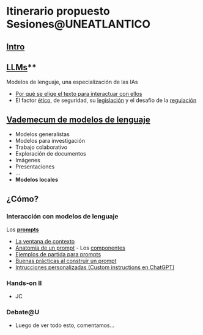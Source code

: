 # Itinerario propuesto Sesiones@UNEATLANTICO

## [Intro](/documentos/intro.md)

## [LLMs](/documentos/LLMs.md)**

Modelos de lenguaje, una especialización de las IAs

- [Por qué se elige el texto para interactuar con ellos](/documentos/LLMs.md)
- El factor [ético](/documentos/etica@AI.md), de seguridad, su [legislación](/documentos/legislacionAI.md) y el desafio de la [regulación](/documentos/regulacionAI.md)

## [Vademecum de modelos de lenguaje](/documentos/panoramica.md)

- Modelos generalistas
- Modelos para investigación
- Trabajo colaborativo
- Exploración de documentos
- Imágenes
- Presentaciones
- ...
- **Modelos locales**

## ¿Cómo?

### Interacción con modelos de lenguaje

Los [**prompts**](/documentos/prompts/README.md)

- [La ventana de contexto](/documentos/prompts/ventanaDeContexto.md)
- [Anatomía de un prompt](/documentos/prompts/anatomia.md) - Los [componentes](/documentos/prompts/componentes.md)
- [Ejemplos de partida para prompts](/documentos/prompts/ejemplos.md)
- [Buenas prácticas al construir un prompt](/documentos/prompts/mejoresPracticas/README.md)
- [Intrucciones personalizadas (Custom instructions en ChatGPT)](/documentos/prompts/customInstructions.md)

### Hands-on II

- JC

### Debate@U

- Luego de ver todo esto, comentamos...
